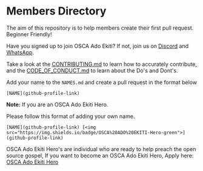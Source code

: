 # Members Directory

The aim of this repository is to help members create their first pull request. Beginner Friendly!

Have you signed up to join OSCA Ado Ekiti? If not, join us on [Discord](https://discord.gg/xRd7JXev) and [WhatsApp](https://rebrand.ly/osca-adoekiti).

Take a look at the [CONTRIBUTING.md](CONTRIBUTING.md) to learn how to accurately contribute, and the [CODE_OF_CONDUCT.md](CODE_OF_CONDUCT.md) to learn about the Do's and Dont's.

 Add your name to the `NAMES.md` and create a pull request in the format below

`[NAME](github-profile-link)`

**Note:** If you are an OSCA Ado Ekiti Hero.

Please follow this format of adding your own name.

`[NAME](github-profile-link) [<img src="https://img.shields.io/badge/OSCA%20ADO%20EKITI-Hero-green">](github-profile-link)
`

OSCA Ado Ekiti Hero's are individual who are ready to help preach the open source gospel, If you want to become an OSCA Ado Ekiti Hero, Apply here: [OSCA Ado Ekiti Hero](https://rebrand.ly/osca-adoekiti-heros)
